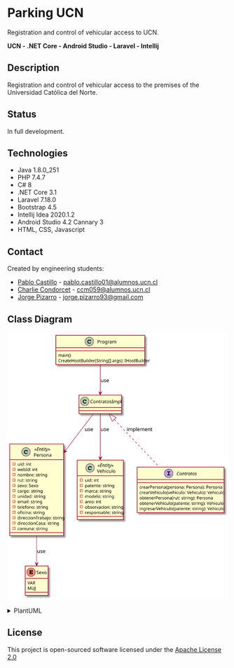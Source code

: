 # Parking UCN

  Registration and control of vehicular access to UCN.

  **UCN  -  .NET Core -  Android Studio  -  Laravel  -  Intellij**


## Description
  Registration and control of vehicular access to the premises of the Universidad Católica del Norte.
 

##  Status
  In full development.  


##  Technologies
  - Java 1.8.0_251
  - PHP 7.4.7
  - C# 8
  - .NET Core 3.1
  - Laravel 7.18.0
  - Bootstrap 4.5
  - Intellij Idea 2020.1.2
  - Android Studio 4.2 Cannary 3
  - HTML, CSS, Javascript
  
   
##  Contact
  Created by engineering students:
  - [Pablo Castillo](https://github.com/Pablo-Castillo)	-	<pablo.castillo01@alumnos.ucn.cl>
  - [Charlie Condorcet](https://github.com/charliecondorcet)	-	<ccm059@alumnos.ucn.cl>
  - [Jorge Pizarro](https://github.com/JorgePT93)	-	<jorge.pizarro93@gmail.com>

  
## Class Diagram
  
![](diagram.svg)

<details><summary>PlantUML</summary>
<p>

```
@startuml

    class Persona <<Entity>> {
        - uid: int
        - webId: int
        - nombre: string
        - rut: string
        - sexo: Sexo
        - cargo: string
        - unidad: string
        - email: string
        - telefono: string
        - oficina: string
        - direccionTrabajo: string
        - direccionCasa: string
        - comuna: string
    }

    enum Sexo {
        VAR
        MUJ
    }
    Persona --> Sexo: use

    class Program {
        main()
        CreateHostBuilder(String[] args): IHostBuilder
    }

    class ContratosImpl{        
    }
    Program --> ContratosImpl: use    

    class Vehiculo <<Entity>> {
        - uid: int
        - patente: string
        - marca: string
        - modelo: string
        - anio: int
        - observacion: string
        - responsable: string
    }

    interface Contratos{
        crearPersona(persona: Persona): Persona
        crearVehiculo(vehiculo: Vehiculo): Vehiculo
        obtenerPersona(rut: string): Persona
        obtenerVehiculo(patente: string): Vehiculo
        ingresarVehiculo(patente: string): Vehiculo
    }
    ContratosImpl <|.. Contratos: implement
    ContratosImpl --> Vehiculo: use
    ContratosImpl --> Persona: use

    

@enduml
```

</p>
</details>

  
##  License
  This project is open-sourced software licensed under the [Apache License 2.0](https://www.apache.org/licenses/LICENSE-2.0)
